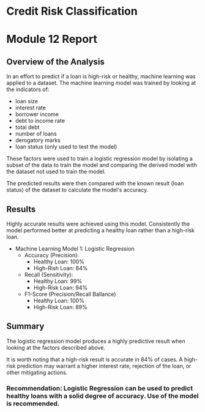 # Credit Risk Classification
# Module 12 Report

## Overview of the Analysis

In an effort to predict if a loan is high-risk or healthy, machine learning was applied to a dataset. The machine learning model was trained by looking at the indicators of:
* loan size
* interest rate
* borrower income
* debt to income rate
* total debt
* number of loans
* derogatory marks
* loan status (only used to test the model)

These factors were used to train a logistic regression model by isolating a subset of the data to train the model and comparing the derived model with the dataset not used to train the model. 

The predicted results were then compared with the known result (loan status) of the dataset to calculate the model's accuracy.

## Results

Highly accurate results were achieved using this model. Consistently the model performed better at predicting a healthy loan rather than a high-risk loan. 

* Machine Learning Model 1: Logistic Regression
    * Accuracy (Precision):
        * Healthy Loan: 100%
        * High-Rish Loan: 84%
    * Recall (Sensitivity):
        * Healthy Loan: 99%
        * High-Risk Loan: 94%
    * F1-Score (Precision/Recall Ballance)
        * Healthy Loan: 100%
        * High-Risk Loan: 89%

## Summary

The logistic regression model produces a highly predictive result when looking at the factors described above. 

It is worth noting that a high-risk result is accurate in 84% of cases. A high-risk prediction may warrant a higher interest rate, rejection of the loan, or other mitigating actions.

### Recommendation: Logistic Regression can be used to predict healthy loans with a solid degree of accuracy. Use of the model is recommended.
